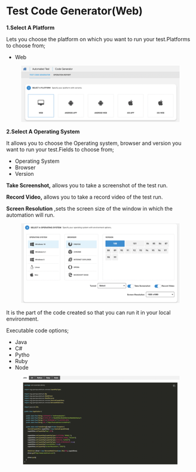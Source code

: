 # Test Code Generator(Web)

**1.Select A Platform**

Lets you choose the platform on which you want to run your test.Platforms to choose from;

* Web

<figure><img src="../.gitbook/assets/Ekran Resmi 2023-06-21 16.31.30.png" alt=""><figcaption></figcaption></figure>

**2.Select A Operating System**

It allows you to choose the Operating system, browser and version you want to run your test.Fields to choose from;

* Operating System
* Browser
* Version

**Take Screenshot,** allows you to take a screenshot of the test run.

**Record Video,** allows you to take a record video of the test run.

**Screen Resolution** ,sets the screen size of the window in which the automation will run.



<figure><img src="../.gitbook/assets/Ekran Resmi 2023-06-21 16.32.46.png" alt=""><figcaption></figcaption></figure>

It is the part of the code created so that you can run it in your local environment.

Executable code options;

* Java
* C#
* Pytho
* Ruby
* Node

<figure><img src="../.gitbook/assets/Ekran Resmi 2023-06-21 16.33.37.png" alt=""><figcaption></figcaption></figure>
